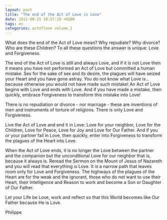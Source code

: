 ```yaml
---
layout: post
title: "The end of the Act of Love is Love"
date: 2012-09-15 10:57:19 +0200
tags: en
categories: actoflove volume_I
---
```

What does the end of the Act of Love mean? Why repudiate? Why divorce? Who are these Children? To all these questions the answer is unique: Love and Forgiveness.

The end of the Act of Love is still and always Love, and if it is not Love then it means you have not performed an Act of Love but committed a human mistake. Sex for the sake of sex and its desire, the plagues will have seized your Heart and you have gone astray. You do not know what Love is... because otherwise you would not have made such mistake!
An Act of Love begins with Love and ends with Love. And if you have made a mistake, then quickly, embrace Forgiveness to transform this mistake into Love!

There is no repudiation or divorce - nor marriage - these are inventions of men and instruments of torture of religions. There is only Love and Forgiveness.

Live the Act of Love and end it in Love: Love for your neighbor, Love for the Children, Love for Peace, Love for Joy and Love for Our Father. And if you or your partner fail in Love, then quickly, enter into Forgiveness to transform the plagues of the Heart into Love.

When the Act of Love ends, it is no longer the Love between the partner and the companion but the unconditional Love for our neighbor that is, because it always is. Reread the Sermon on the Mount of Jesus of Nazareth and you will read that everything is Love. It is a narrow path that leaves room only for Love and Forgiveness. The highways of the plagues of the Heart are for the weak and the ignorant, those who do not want to use their Heart, their Intelligence and Reason to work and become a Son or Daughter of Our Father.

Let your Life be Love, work and reflect so that this World becomes like Our Father because He is Love.

Philippe

<!-- 
This work is licensed under the terms of the Creative Commons Attribution-NonCommercial 4.0 International License.
-->